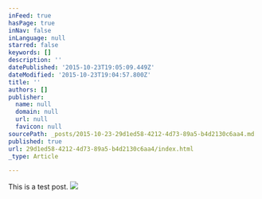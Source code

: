 ```yaml
---
inFeed: true
hasPage: true
inNav: false
inLanguage: null
starred: false
keywords: []
description: ''
datePublished: '2015-10-23T19:05:09.449Z'
dateModified: '2015-10-23T19:04:57.800Z'
title: ''
authors: []
publisher:
  name: null
  domain: null
  url: null
  favicon: null
sourcePath: _posts/2015-10-23-29d1ed58-4212-4d73-89a5-b4d2130c6aa4.md
published: true
url: 29d1ed58-4212-4d73-89a5-b4d2130c6aa4/index.html
_type: Article

---
```

This is a test post.
![](https://the-grid-user-content.s3-us-west-2.amazonaws.com/b484c852-1370-4fb2-a890-1faf3fdd143f.gif)